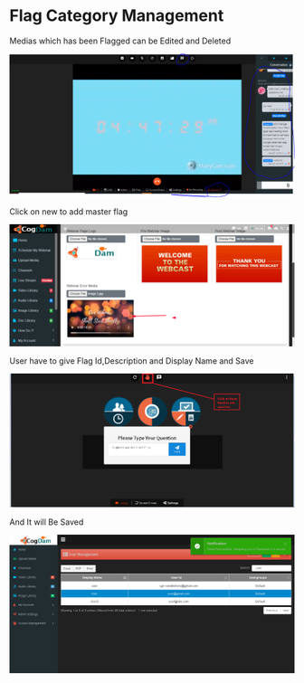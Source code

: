 # Flag Category Management

Medias which has been Flagged can be Edited and Deleted

![](../.gitbook/assets/image%20%2815%29.png)

Click on new to add master flag

![](../.gitbook/assets/image%20%28290%29.png)

User have to give Flag Id,Description and Display Name and Save

![](../.gitbook/assets/image%20%2814%29.png)

And It will Be Saved

![](../.gitbook/assets/image%20%2898%29.png)

